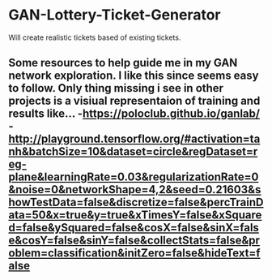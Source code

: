 # GAN-Lottery-Ticket-Generator
Will create realistic tickets based of existing tickets.

Some resources to help guide me in my GAN network exploration. I like this since seems easy to follow. Only thing missing i see in other projects is a visiual representaion of training and results like...
-https://poloclub.github.io/ganlab/
-http://playground.tensorflow.org/#activation=tanh&batchSize=10&dataset=circle&regDataset=reg-plane&learningRate=0.03&regularizationRate=0&noise=0&networkShape=4,2&seed=0.21603&showTestData=false&discretize=false&percTrainData=50&x=true&y=true&xTimesY=false&xSquared=false&ySquared=false&cosX=false&sinX=false&cosY=false&sinY=false&collectStats=false&problem=classification&initZero=false&hideText=false
-

